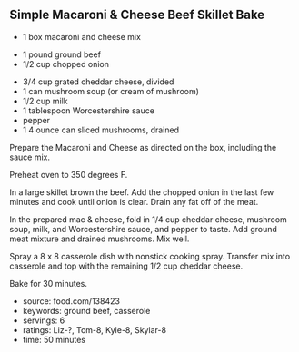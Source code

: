 Simple Macaroni & Cheese Beef Skillet Bake
------------------------------------------

- 1 box macaroni and cheese mix
<!-- -->
- 1 pound ground beef
- 1/2 cup chopped onion
<!-- -->
- 3/4 cup grated cheddar cheese, divided
- 1 can mushroom soup (or cream of mushroom)
- 1/2 cup milk
- 1 tablespoon Worcestershire sauce
- pepper
- 1 4 ounce can sliced mushrooms, drained

Prepare the Macaroni and Cheese as directed on the box, including the
sauce mix.

Preheat oven to 350 degrees F.

In a large skillet brown the beef.  Add the chopped onion in the last
few minutes and cook until onion is clear.  Drain any fat off of the
meat.

In the prepared mac & cheese, fold in 1/4 cup cheddar cheese, mushroom
soup, milk, and Worcestershire sauce, and pepper to taste.  Add ground
meat mixture and drained mushrooms.  Mix well.

Spray a 8 x 8 casserole dish with nonstick cooking spray.  Transfer
mix into casserole and top with the remaining 1/2 cup cheddar cheese.

Bake for 30 minutes.

- source: food.com/138423
- keywords: ground beef, casserole
- servings: 6
- ratings: Liz-?, Tom-8, Kyle-8, Skylar-8
- time: 50 minutes

